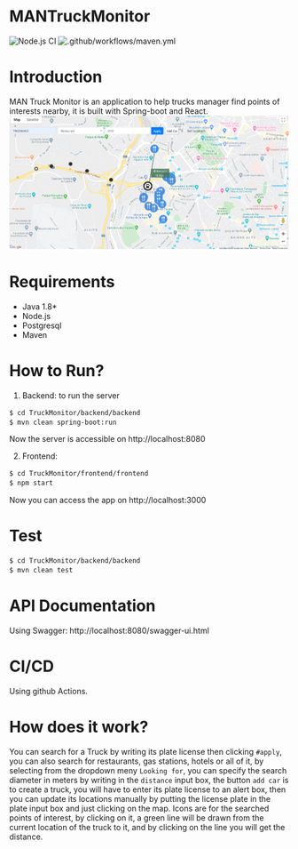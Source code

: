# MANTruckMonitor
![Node.js CI](https://github.com/MustafaKhalil-IST/MANTruckMonitor/workflows/Node.js%20CI/badge.svg)
![.github/workflows/maven.yml](https://github.com/MustafaKhalil-IST/MANTruckMonitor/workflows/.github/workflows/maven.yml/badge.svg)

# Introduction
MAN Truck Monitor is an application to help trucks manager find points of interests nearby, it is built with Spring-boot and React.
![Image](https://github.com/MustafaKhalil-IST/MANTruckMonitor/blob/master/snip.PNG)
# Requirements
  - Java 1.8*
  - Node.js
  - Postgresql
  - Maven
  
# How to Run?
  1. Backend: to run the server
```sh
$ cd TruckMonitor/backend/backend
$ mvn clean spring-boot:run
```
Now the server is accessible on http://localhost:8080

  2. Frontend: 
```sh
$ cd TruckMonitor/frontend/frontend
$ npm start
```
Now you can access the app on http://localhost:3000

# Test

```sh
$ cd TruckMonitor/backend/backend
$ mvn clean test
```

# API Documentation
Using Swagger: http://localhost:8080/swagger-ui.html

# CI/CD
Using github Actions.

# How does it work?
You can search for a Truck by writing its plate license then clicking `#apply`, you can also search for restaurants, gas stations, hotels or all of it, by selecting from the dropdown meny `Looking for`, you can specify the search diameter in meters by writing in the `distance` input box, the button `add car` is to create a truck, you will have to enter its plate license to an alert box, then you can update its locations manually by putting the license plate in the plate input box and just clicking on the map.
Icons are for the searched points of interest, by clicking on it, a green line will be drawn from the current location of the truck to it, and by clicking on the line you will get the distance.
